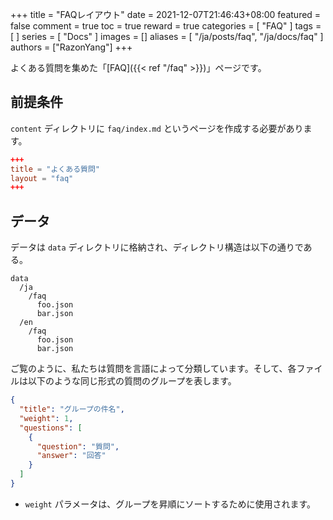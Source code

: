 +++
title = "FAQレイアウト"
date = 2021-12-07T21:46:43+08:00
featured = false
comment = true
toc = true
reward = true
categories = [
  "FAQ"
]
tags = [
]
series = [
  "Docs"
]
images = []
aliases = [
  "/ja/posts/faq",
  "/ja/docs/faq"
]
authors = ["RazonYang"]
+++

よくある質問を集めた「[FAQ]({{< ref "/faq" >}})」ページです。

<!--more-->

## 前提条件

`content` ディレクトリに `faq/index.md` というページを作成する必要があります。

```toml
+++
title = "よくある質問"
layout = "faq"
+++
```

## データ

データは `data` ディレクトリに格納され、ディレクトリ構造は以下の通りである。

```text
data
  /ja
    /faq
      foo.json
      bar.json
  /en
    /faq
      foo.json
      bar.json
```

ご覧のように、私たちは質問を言語によって分類しています。そして、各ファイルは以下のような同じ形式の質問のグループを表します。

```json
{
  "title": "グループの件名",
  "weight": 1,
  "questions": [
    {
      "question": "質問",
      "answer": "回答"
    }
  ]
}
```

- `weight` パラメータは、グループを昇順にソートするために使用されます。
